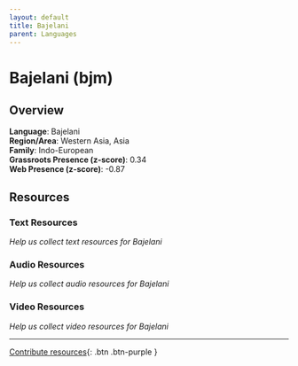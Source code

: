 ```yaml
---
layout: default
title: Bajelani
parent: Languages
---
```


# Bajelani (bjm)

## Overview

**Language**: Bajelani  
**Region/Area**: Western Asia, Asia  
**Family**: Indo-European  
**Grassroots Presence (z-score)**: 0.34  
**Web Presence (z-score)**: -0.87  

## Resources

### Text Resources
*Help us collect text resources for Bajelani*

### Audio Resources
*Help us collect audio resources for Bajelani*

### Video Resources
*Help us collect video resources for Bajelani*

---

[Contribute resources](https://forms.office.com/e/1SfLJx3u1r){: .btn .btn-purple }
